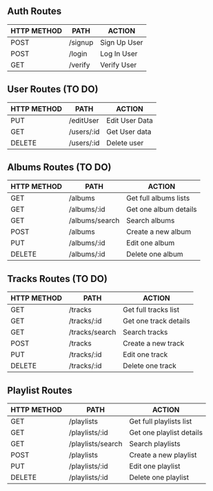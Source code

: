 ## Auth Routes


| **HTTP METHOD** | **PATH** | **ACTION** |
|-----------------|----------|------------|
|        POST         |    /signup      |     Sign Up User       |
|        POST         |      /login    |     Log In User       |
|        GET         |     /verify     |      Verify User      |


## User Routes (TO DO)


| **HTTP METHOD** | **PATH** | **ACTION** |
|-----------------|----------|------------|
|        PUT         |     /editUser     |      Edit User Data      | 
|        GET         |     /users/:id     |      Get User data      | 
|        DELETE         |     /users/:id     |      Delete user      | 


## Albums Routes (TO DO)


| **HTTP METHOD** | **PATH** | **ACTION** |
|-----------------|----------|------------|
|     GET            |     /albums     |      Get full albums lists      | 
|        GET         |    /albums/:id      |      Get one album details      |
|           GET      |     /albums/search     |     Search albums       |
|         POST        |    /albums      |     Create a new album       |
|        PUT         |     /albums/:id     |     Edit one album        |
|        DELETE         |     /albums/:id     |    Delete one album        |


## Tracks Routes (TO DO)


| **HTTP METHOD** | **PATH** | **ACTION** |
|-----------------|----------|------------|
|         GET        |      /tracks    |      Get full tracks list      |
|          GET       |      /tracks/:id    |     Get one track details       |
|          GET       |     /tracks/search     |      Search tracks      |
|          POST       |     /tracks     |      Create a new track      |
|          PUT       |   /tracks/:id       |      Edit one track      |
|         DELETE        |     /tracks/:id     |      Delete one track      |


## Playlist Routes


| **HTTP METHOD** | **PATH** | **ACTION** |
|-----------------|----------|------------|
|      GET           |    /playlists      |    Get full playlists list        |
|        GET         |    /playlists/:id      |     Get one playlist details        |
|       GET          |     /playlists/search     |     Search playlists       |
|       POST          |    /playlists      |     Create a new playlist       |
|        PUT         |    /playlists/:id      |     Edit one playlist      |
|        DELETE         |   /playlists/:id       |      Delete one playlist      |
